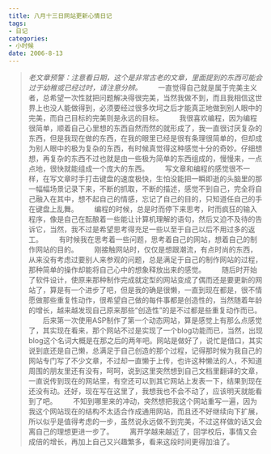 ```yaml
---
title: 八月十三日网站更新心情日记
tags:
- 日记
categories:
- 小时候
date: 2006-8-13
---
```


> *老文章预警：注意看日期，这个是非常古老的文章，里面提到的东西可能会过于幼稚或已经过时，请注意分辨。*
　　一直觉得自己就是属于完美主义者，总希望一次性就把问题解决得很完美，当然我做不到，而且我相信这世界上也没人能做得到，必须要经过很多坎坷之后才能真正地做到别人眼中的完美，而自己目标的完美则是永远的目标。
　　我很喜欢编程，因为编程很简单，顺着自己心里想的东西自然而然的就形成了，我一直很讨厌复杂的东西，但是我现在做的东西，在我的眼里已经是很有条理很简单的，但却成为别人眼中的极为复杂的东西，有时候真觉得这种感觉十分的奇妙。仔细想想，再复杂的东西不过也就是由一些极为简单的东西组成的，慢慢来，一点点地，很快就能组成一个庞大的东西。
　　写文章和编程的感觉很不一样，在写文章时手打击键盘的速度极快，生怕没能把一瞬即逝的头脑里的那一幅幅场景记录下来，不断的抓取，不断的描述，感觉不到自己，完全将自己融入在其中，想不起自己的情感，忘记了自己的目的，只知道任自己的手在键盘上乱舞。
　　编程的时候，总是时而停下来思考，时而疯狂的输入程序，像是自己在酝酿着一些能让计算机理解的语句，然后又迫不及待的告诉它，当然，我不过是希望思考得充足一些以至于自己以后不用过多的返工。
　　有时候我在思考着一些问题，思考着自己的网站，想着自己的制作网站的目的。
　　刚接触网站时，仅仅是想跟潮流，有点时尚的东西，从来没有考虑过要别人来参观的问题，总是满足于自己的制作网站的过程，那种简单的操作却能将自己心中的想象释放出来的感觉。
　　随后时开始了软件设计，使原来那种制作完成就定型的网站变成了偶而还是要更新的网站了，算是有一个进步了吧，但是我的确是很懒，一直到现在都是，很不情愿做那些重复性动作，很希望自己做的每件事都是创造性的，当然随着年龄的增长，越来越发现自己原来那些“创造性”的是不过都是些重复动作而已。
　　后来第一次使用ASP制作了第一个动态网站，算是感觉上有那么点感觉了，其实现在看来，那个网站不过是实现了一个blog功能而已，当然，出现blog这个名词大概是在那之后的两年吧。网站是做好了，说忙是借口，其实说到底还是自己懒，总满足于自己创造的那个过程，记得那时候为我自己的网站专门写了不少文章，不过却一直懒于上传，也许这种懒法的人，不知道周围的朋友里还有没有，呵呵，说到这里突然想到自己文档里翻译的文章，一直说传到现在的网站里，有空还可以到其它网站上发表一下，结果到现在还没有动。还好，现在写在这里了，我想我也不会不动了，应该明天就能看到了吧。
　　不知到哪里来的冲动，突然想把我这个网站重写一遍，因为我这个网站现在的结构不太适合作成通用网站，而且还不好继续向下扩展，所以似乎是值得考虑的一步，虽然说永远做不到完美，不过这样做的话又会离自己的理想更进一步了。
　　离开学越来越近了，回学校后，事情又会成倍的增长，再加上自己又兴趣繁多，看来这段时间更得加油了。
